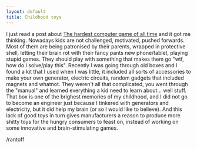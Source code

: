 ```yaml
---
layout: default
title: Childhood toys
---
```


I just read a post about [The hardest computer game of all time](http://www.slate.com/articles/technology/bitwise/2014/01/robot_odyssey_the_hardest_computer_game_of_all_time.html) and it got me thinking. Nowadays kids are not challenged, motivated, pushed forwards. Most of them are being patronised by their parents, wrapped in protective shell, letting their brain rot with their fancy pants new phone/tablet, playing stupid games. They should play with something that makes them go "wtf, how do I solve/play this". Recently I was going through old boxes and I found a kit that I used when I was little, it included all sorts of accessories to make your own generator, electric circuits, random gadgets that included magnets and whatnot. They weren't all that complicated, you went through the "manual" and learned everything a kid need to learn about... well stuff. That box is one of the brighest memories of my childhood, and I did not go to become an engineer just because I tinkered with generators and electricity, but it did help my brain (or so I would like to believe).
And this lack of good toys in turn gives manufacturers a reason to produce more shitty toys for the hungry consumers to feast on, instead of working on some innovative and brain-stimulating games. 

/rantoff